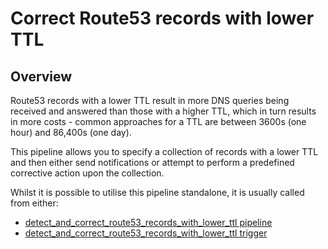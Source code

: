# Correct Route53 records with lower TTL

## Overview

Route53 records with a lower TTL result in more DNS queries being received and answered than those with a higher TTL, which in turn results in more costs - common approaches for a TTL are between 3600s (one hour) and 86,400s (one day).

This pipeline allows you to specify a collection of records with a lower TTL and then either send notifications or attempt to perform a predefined corrective action upon the collection.

Whilst it is possible to utilise this pipeline standalone, it is usually called from either:
- [detect_and_correct_route53_records_with_lower_ttl pipeline](https://hub.flowpipe.io/mods/turbot/aws-thrifty/pipelines/aws_thrifty.pipeline.detect_and_correct_route53_records_with_lower_ttl)
- [detect_and_correct_route53_records_with_lower_ttl trigger](https://hub.flowpipe.io/mods/turbot/aws-thrifty/triggers/aws_thrifty.trigger.query.detect_and_correct_route53_records_with_lower_ttl)